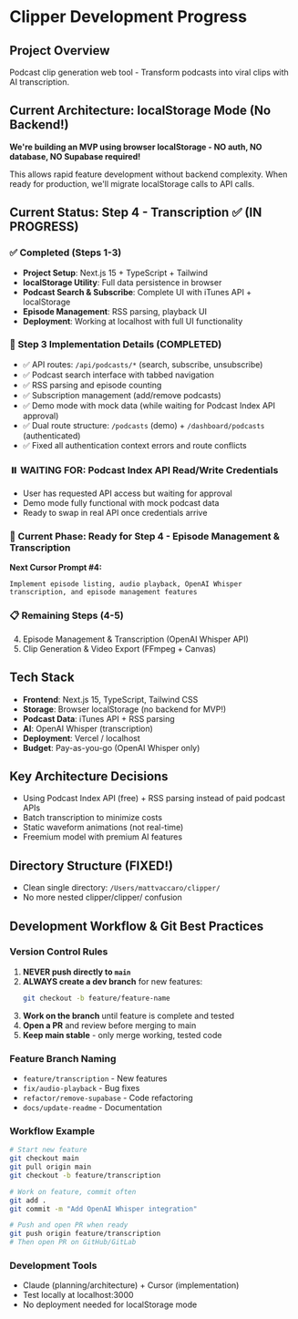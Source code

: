 # Clipper Development Progress

## Project Overview
Podcast clip generation web tool - Transform podcasts into viral clips with AI transcription.

## Current Architecture: localStorage Mode (No Backend!)

**We're building an MVP using browser localStorage - NO auth, NO database, NO Supabase required!**

This allows rapid feature development without backend complexity. When ready for production, we'll migrate localStorage calls to API calls.

## Current Status: Step 4 - Transcription ✅ (IN PROGRESS)

### ✅ Completed (Steps 1-3)
- **Project Setup**: Next.js 15 + TypeScript + Tailwind
- **localStorage Utility**: Full data persistence in browser
- **Podcast Search & Subscribe**: Complete UI with iTunes API + localStorage
- **Episode Management**: RSS parsing, playback UI
- **Deployment**: Working at localhost with full UI functionality

### 🎯 Step 3 Implementation Details (COMPLETED)
- ✅ API routes: `/api/podcasts/*` (search, subscribe, unsubscribe)
- ✅ Podcast search interface with tabbed navigation
- ✅ RSS parsing and episode counting
- ✅ Subscription management (add/remove podcasts)
- ✅ Demo mode with mock data (while waiting for Podcast Index API approval)
- ✅ Dual route structure: `/podcasts` (demo) + `/dashboard/podcasts` (authenticated)
- ✅ Fixed all authentication context errors and route conflicts

### ⏸️ WAITING FOR: Podcast Index API Read/Write Credentials
- User has requested API access but waiting for approval
- Demo mode fully functional with mock podcast data
- Ready to swap in real API once credentials arrive

### 🔄 Current Phase: Ready for Step 4 - Episode Management & Transcription
**Next Cursor Prompt #4:**
```
Implement episode listing, audio playback, OpenAI Whisper transcription, and episode management features
```

### 📋 Remaining Steps (4-5)
4. Episode Management & Transcription (OpenAI Whisper API)
5. Clip Generation & Video Export (FFmpeg + Canvas)

## Tech Stack
- **Frontend**: Next.js 15, TypeScript, Tailwind CSS
- **Storage**: Browser localStorage (no backend for MVP!)
- **Podcast Data**: iTunes API + RSS parsing
- **AI**: OpenAI Whisper (transcription)
- **Deployment**: Vercel / localhost
- **Budget**: Pay-as-you-go (OpenAI Whisper only)

## Key Architecture Decisions
- Using Podcast Index API (free) + RSS parsing instead of paid podcast APIs
- Batch transcription to minimize costs
- Static waveform animations (not real-time)
- Freemium model with premium AI features

## Directory Structure (FIXED!)
- Clean single directory: `/Users/mattvaccaro/clipper/`
- No more nested clipper/clipper/ confusion

## Development Workflow & Git Best Practices

### Version Control Rules
1. **NEVER push directly to `main`**
2. **ALWAYS create a dev branch** for new features:
   ```bash
   git checkout -b feature/feature-name
   ```
3. **Work on the branch** until feature is complete and tested
4. **Open a PR** and review before merging to main
5. **Keep main stable** - only merge working, tested code

### Feature Branch Naming
- `feature/transcription` - New features
- `fix/audio-playback` - Bug fixes
- `refactor/remove-supabase` - Code refactoring
- `docs/update-readme` - Documentation

### Workflow Example
```bash
# Start new feature
git checkout main
git pull origin main
git checkout -b feature/transcription

# Work on feature, commit often
git add .
git commit -m "Add OpenAI Whisper integration"

# Push and open PR when ready
git push origin feature/transcription
# Then open PR on GitHub/GitLab
```

### Development Tools
- Claude (planning/architecture) + Cursor (implementation)
- Test locally at localhost:3000
- No deployment needed for localStorage mode